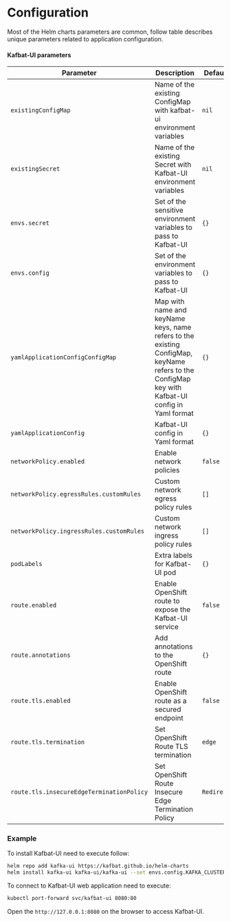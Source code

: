 # Configuration

Most of the Helm charts parameters are common, follow table describes unique parameters related to application configuration.

#### Kafbat-UI parameters

| Parameter                                 | Description                                                                                                                                    | Default     |
| ----------------------------------------- |------------------------------------------------------------------------------------------------------------------------------------------------| ----------- |
| `existingConfigMap`                       | Name of the existing ConfigMap with kafbat-ui environment variables                                                                            | `nil`       |
| `existingSecret`                          | Name of the existing Secret with Kafbat-UI environment variables                                                                                | `nil`       |
| `envs.secret`                             | Set of the sensitive environment variables to pass to Kafbat-UI                                                                                 | `{}`        |
| `envs.config`                             | Set of the environment variables to pass to Kafbat-UI                                                                                           | `{}`        |
| `yamlApplicationConfigConfigMap`          | Map with name and keyName keys, name refers to the existing ConfigMap, keyName refers to the ConfigMap key with Kafbat-UI config in Yaml format | `{}`        |
| `yamlApplicationConfig`                   | Kafbat-UI config in Yaml format                                                                                                                 | `{}`        |
| `networkPolicy.enabled`                   | Enable network policies                                                                                                                        | `false`     |
| `networkPolicy.egressRules.customRules`   | Custom network egress policy rules                                                                                                             | `[]`        |
| `networkPolicy.ingressRules.customRules`  | Custom network ingress policy rules                                                                                                            | `[]`        |
| `podLabels`                               | Extra labels for Kafbat-UI pod                                                                                                                  | `{}`        |
| `route.enabled`                           | Enable OpenShift route to expose the Kafbat-UI service                                                                                          | `false`     |
| `route.annotations`                       | Add annotations to the OpenShift route                                                                                                         | `{}`        |
| `route.tls.enabled`                       | Enable OpenShift route as a secured endpoint                                                                                                   | `false`     |
| `route.tls.termination`                   | Set OpenShift Route TLS termination                                                                                                            | `edge`      |
| `route.tls.insecureEdgeTerminationPolicy` | Set OpenShift Route Insecure Edge Termination Policy                                                                                           | `Redirect`  |

### Example

To install Kafbat-UI need to execute follow:

```bash
helm repo add kafka-ui https://kafbat.github.io/helm-charts
helm install kafka-ui kafka-ui/kafka-ui --set envs.config.KAFKA_CLUSTERS_0_NAME=local --set envs.config.KAFKA_CLUSTERS_0_BOOTSTRAPSERVERS=kafka:9092
```

To connect to Kafbat-UI web application need to execute:

```bash
kubectl port-forward svc/kafbat-ui 8080:80
```

Open the `http://127.0.0.1:8080` on the browser to access Kafbat-UI.
